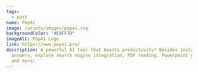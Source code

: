 ```yaml
---
tags:
  - post
name: PopAi
image: /assets/images/popai.svg
backgroundColor: "#E9FF7D"
imageAlt: PopAi Logo
link: https://www.popai.pro/
description: A powerful AI tool that boosts productivity! Besides instant
  answers, explore search engine integration, PDF reading, Powerpoint generation
  and more!
---
```

